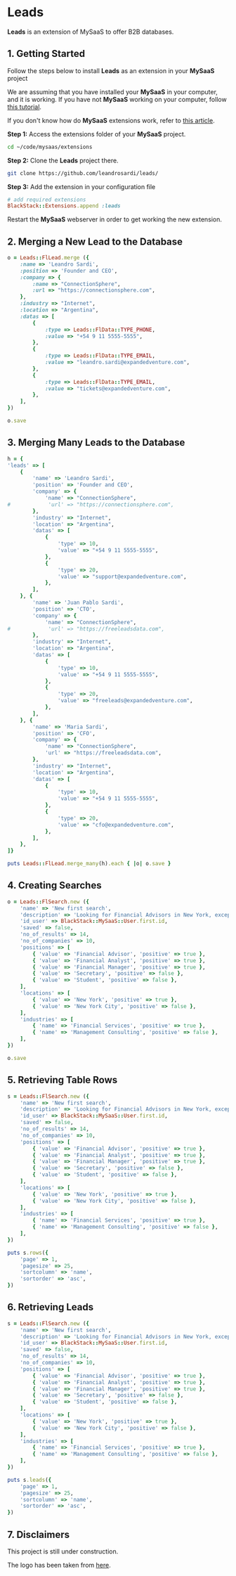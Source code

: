 # Leads

**Leads** is an extension of MySaaS to offer B2B databases.

## 1. Getting Started

Follow the steps below to install **Leads** as an extension in your **MySaaS** project 

We are assuming that you have installed your **MySaaS** in your computer, and it is working.
If you have not **MySaaS** working on your computer, follow [this tutorial](https://github.com/leandrosardi/mysaas/blob/main/docu/12.extensibility.md).

If you don't know how do **MySaaS** extensions work, refer to [this article]().

**Step 1:** Access the extensions folder of your **MySaaS** project.

```bash
cd ~/code/mysaas/extensions
```

**Step 2:** Clone the **Leads** project there.

```bash
git clone https://github.com/leandrosardi/leads/
```

**Step 3:** Add the extension in your configuration file

```ruby
# add required extensions
BlackStack::Extensions.append :leads
```

Restart the **MySaaS** webserver in order to get working the new extension.

## 2. Merging a New Lead to the Database

```ruby
o = Leads::FlLead.merge ({
    :name => 'Leandro Sardi',
    :position => 'Founder and CEO',
    :company => {
        :name => "ConnectionSphere",
        :url => "https://connectionsphere.com",
    },
    :industry => "Internet",
    :location => "Argentina",
    :datas => [
        {
            :type => Leads::FlData::TYPE_PHONE,
            :value => "+54 9 11 5555-5555",
        },
        {
            :type => Leads::FlData::TYPE_EMAIL,
            :value => "leandro.sardi@expandedventure.com",
        },
        {
            :type => Leads::FlData::TYPE_EMAIL,
            :value => "tickets@expandedventure.com",
        },
    ],
})

o.save
```


## 3. Merging Many Leads to the Database

```ruby
h = {
'leads' => [
    {
        'name' => 'Leandro Sardi',
        'position' => 'Founder and CEO',
        'company' => {
            'name' => "ConnectionSphere",
#            'url' => "https://connectionsphere.com",
        },
        'industry' => "Internet",
        'location' => "Argentina",
        'datas' => [
            {
                'type' => 10,
                'value' => "+54 9 11 5555-5555",
            },
            {
                'type' => 20,
                'value' => "support@expandedventure.com",
            },
        ],
    }, {
        'name' => 'Juan Pablo Sardi',
        'position' => 'CTO',
        'company' => {
            'name' => "ConnectionSphere",
#            'url' => "https://freeleadsdata.com",
        },
        'industry' => "Internet",
        'location' => "Argentina",
        'datas' => [
            {
                'type' => 10,
                'value' => "+54 9 11 5555-5555",
            },
            {
                'type' => 20,
                'value' => "freeleads@expandedventure.com",
            },
        ],
    }, {
        'name' => 'Maria Sardi',
        'position' => 'CFO',
        'company' => {
            'name' => "ConnectionSphere",
            'url' => "https://freeleadsdata.com",
        },
        'industry' => "Internet",
        'location' => "Argentina",
        'datas' => [
            {
                'type' => 10,
                'value' => "+54 9 11 5555-5555",
            },
            {
                'type' => 20,
                'value' => "cfo@expandedventure.com",
            },
        ],
    },
]}

puts Leads::FlLead.merge_many(h).each { |o| o.save }
```

## 4. Creating Searches

```ruby
o = Leads::FlSearch.new ({
    'name' => 'New first search',
    'description' => 'Looking for Financial Advisors in New York, except New York City',
    'id_user' => BlackStack::MySaaS::User.first.id,
    'saved' => false,
    'no_of_results' => 14,
    'no_of_companies' => 10,
    'positions' => [ 
        { 'value' => 'Financial Advisor', 'positive' => true },
        { 'value' => 'Financial Analyst', 'positive' => true },
        { 'value' => 'Financial Manager', 'positive' => true },
        { 'value' => 'Secretary', 'positive' => false },
        { 'value' => 'Student', 'positive' => false },
    ],
    'locations' => [
        { 'value' => 'New York', 'positive' => true },
        { 'value' => 'New York City', 'positive' => false },
    ],
    'industries' => [
        { 'name' => 'Financial Services', 'positive' => true },
        { 'name' => 'Management Consulting', 'positive' => false },
    ],
})

o.save
```

## 5. Retrieving Table Rows

```ruby
s = Leads::FlSearch.new ({
    'name' => 'New first search',
    'description' => 'Looking for Financial Advisors in New York, except New York City',
    'id_user' => BlackStack::MySaaS::User.first.id,
    'saved' => false,
    'no_of_results' => 14,
    'no_of_companies' => 10,
    'positions' => [ 
        { 'value' => 'Financial Advisor', 'positive' => true },
        { 'value' => 'Financial Analyst', 'positive' => true },
        { 'value' => 'Financial Manager', 'positive' => true },
        { 'value' => 'Secretary', 'positive' => false },
        { 'value' => 'Student', 'positive' => false },
    ],
    'locations' => [
        { 'value' => 'New York', 'positive' => true },
        { 'value' => 'New York City', 'positive' => false },
    ],
    'industries' => [
        { 'name' => 'Financial Services', 'positive' => true },
        { 'name' => 'Management Consulting', 'positive' => false },
    ],
})

puts s.rows({
    'page' => 1,
    'pagesize' => 25,
    'sortcolumn' => 'name',
    'sortorder' => 'asc',
})
```

## 6. Retrieving Leads

```ruby
s = Leads::FlSearch.new ({
    'name' => 'New first search',
    'description' => 'Looking for Financial Advisors in New York, except New York City',
    'id_user' => BlackStack::MySaaS::User.first.id,
    'saved' => false,
    'no_of_results' => 14,
    'no_of_companies' => 10,
    'positions' => [ 
        { 'value' => 'Financial Advisor', 'positive' => true },
        { 'value' => 'Financial Analyst', 'positive' => true },
        { 'value' => 'Financial Manager', 'positive' => true },
        { 'value' => 'Secretary', 'positive' => false },
        { 'value' => 'Student', 'positive' => false },
    ],
    'locations' => [
        { 'value' => 'New York', 'positive' => true },
        { 'value' => 'New York City', 'positive' => false },
    ],
    'industries' => [
        { 'name' => 'Financial Services', 'positive' => true },
        { 'name' => 'Management Consulting', 'positive' => false },
    ],
})

puts s.leads({
    'page' => 1,
    'pagesize' => 25,
    'sortcolumn' => 'name',
    'sortorder' => 'asc',
})
```

## 7. Disclaimers

This project is still under construction.

The logo has been taken from [here](https://www.shareicon.net/shot-shooting-target-circular-target-targeting-target-interface-duck-700809).

